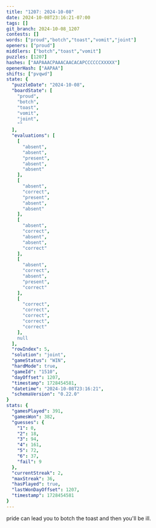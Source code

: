 ```yaml
---
title: "1207: 2024-10-08"
date: 2024-10-08T23:16:21-07:00
tags: []
git_branch: 2024-10-08_1207
contests: []
words: ["proud","botch","toast","vomit","joint"]
openers: ["proud"]
middlers: ["botch","toast","vomit"]
puzzles: [1207]
hashes: ["AAPAAACPAAACAACACAPCCCCCCXXXXX"]
openerHash: ["AAPAA"]
shifts: ["pvqwd"]
state: {
  "puzzleDate": "2024-10-08",
  "boardState": [
    "proud",
    "botch",
    "toast",
    "vomit",
    "joint",
    ""
  ],
  "evaluations": [
    [
      "absent",
      "absent",
      "present",
      "absent",
      "absent"
    ],
    [
      "absent",
      "correct",
      "present",
      "absent",
      "absent"
    ],
    [
      "absent",
      "correct",
      "absent",
      "absent",
      "correct"
    ],
    [
      "absent",
      "correct",
      "absent",
      "present",
      "correct"
    ],
    [
      "correct",
      "correct",
      "correct",
      "correct",
      "correct"
    ],
    null
  ],
  "rowIndex": 5,
  "solution": "joint",
  "gameStatus": "WIN",
  "hardMode": true,
  "gameId": "1510",
  "dayOffset": 1207,
  "timestamp": 1728454581,
  "datetime": "2024-10-08T23:16:21",
  "schemaVersion": "0.22.0"
}
stats: {
  "gamesPlayed": 391,
  "gamesWon": 382,
  "guesses": {
    "1": 0,
    "2": 18,
    "3": 94,
    "4": 161,
    "5": 72,
    "6": 37,
    "fail": 9
  },
  "currentStreak": 2,
  "maxStreak": 36,
  "hasPlayed": true,
  "lastWonDayOffset": 1207,
  "timestamp": 1728454581
}
---
```

<!-- more -->
pride can lead you to botch the toast and then you'll be ill. 

